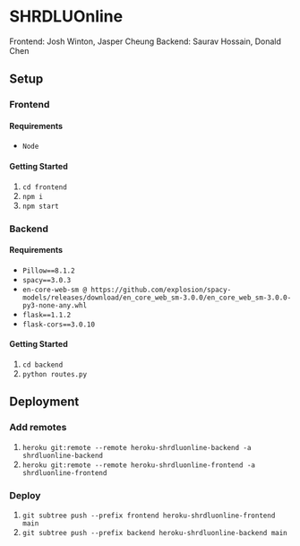 # SHRDLUOnline 
Frontend:
Josh Winton, Jasper Cheung
Backend:
Saurav Hossain, Donald Chen

## Setup

### Frontend

#### Requirements
- `Node`

#### Getting Started

1. `cd frontend`
2. `npm i`
3. `npm start`

### Backend

#### Requirements
- `Pillow==8.1.2`
- `spacy==3.0.3`
- `en-core-web-sm @ https://github.com/explosion/spacy-models/releases/download/en_core_web_sm-3.0.0/en_core_web_sm-3.0.0-py3-none-any.whl`
- `flask==1.1.2`
- `flask-cors==3.0.10`

#### Getting Started
1. `cd backend`
2. `python routes.py`



## Deployment

### Add remotes
1. `heroku git:remote --remote heroku-shrdluonline-backend -a shrdluonline-backend`
2. `heroku git:remote --remote heroku-shrdluonline-frontend -a shrdluonline-frontend`

### Deploy
1. `git subtree push --prefix frontend heroku-shrdluonline-frontend main`
2. `git subtree push --prefix backend heroku-shrdluonline-backend main`
